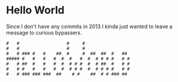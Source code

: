 # Hello World
Since I don't have any commits in 2013 I kinda just wanted to leave a message to curious bypassers.

```
#   #                  #     #
#   #                  #     #
#   # ### #   #    ##  #     #  ##  ##  #   ##
##### #   #   #   #  #  #   #  #  # # # #   # #
#   # ##  #   #   #  #  # # #  #  # ##  #   # #
#   # #   #   #   #  #  # # #  #  # # # #   # #
#   # ### ### ###  ##    # #    ##  # # ### ##
```
